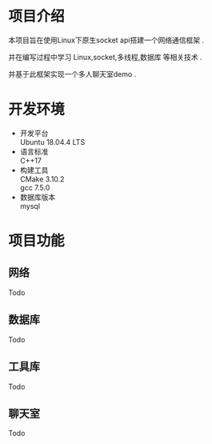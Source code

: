 # 项目介绍
本项目旨在使用Linux下原生socket api搭建一个网络通信框架 . 

并在编写过程中学习 Linux,socket,多线程,数据库 等相关技术 . 

并基于此框架实现一个多人聊天室demo .
# 开发环境
- 开发平台  
  Ubuntu 18.04.4 LTS
- 语言标准  
  C++17
- 构建工具  
  CMake 3.10.2  
  gcc 7.5.0
- 数据库版本  
  mysql
# 项目功能
## 网络
Todo
## 数据库
Todo
## 工具库
Todo
## 聊天室
Todo